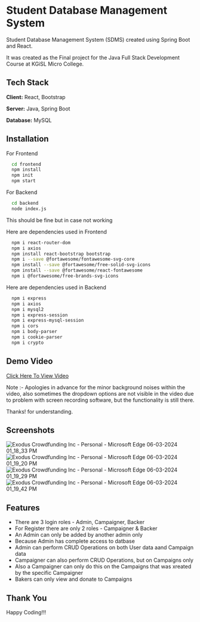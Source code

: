 
# Student Database Management System

Student Database Management System (SDMS) created using Spring Boot and React.

It was created as the Final project for the Java Full Stack Development Course at KGiSL Micro College.

## Tech Stack

**Client:** React, Bootstrap

**Server:** Java, Spring Boot

**Database:** MySQL


## Installation

For Frontend

```bash
  cd frontend
  npm install
  npm init
  npm start
```

For Backend

```bash
  cd backend
  node index.js
```

This should be fine but in case not working

Here are dependencies used in Frontend

```bash
  npm i react-router-dom
  npm i axios
  npm install react-bootstrap bootstrap
  npm i --save @fortawesome/fontawesome-svg-core
  npm install --save @fortawesome/free-solid-svg-icons
  npm install --save @fortawesome/react-fontawesome
  npm i @fortawesome/free-brands-svg-icons
```

Here are dependencies used in Backend

```bash
  npm i express
  npm i axios
  npm i mysql2
  npm i express-session
  npm i express-mysql-session
  npm i cors
  npm i body-parser
  npm i cookie-parser
  npm i crypto
```
## Demo Video

[Click Here To View Video](https://drive.google.com/file/d/1BswqfQROjGM8UeDvJD9tSh-5Uz29c9BF/view?usp=sharing)

Note :- Apologies in advance for the minor background noises within the video, also sometimes the dropdown options are not visible in the video due to problem with screen recording software, but the functionality is still there.

Thanks! for understanding.


## Screenshots

![Exodus Crowdfunding Inc  - Personal - Microsoft​ Edge 06-03-2024 01_18_33 PM](https://github.com/roythomas1305/Exodus-Crowdfunding-Inc/assets/151865034/5dbf910c-21e1-4469-8141-027fad007a82)
![Exodus Crowdfunding Inc  - Personal - Microsoft​ Edge 06-03-2024 01_19_20 PM](https://github.com/roythomas1305/Exodus-Crowdfunding-Inc/assets/151865034/2b45b0c1-263d-4681-8b00-4bffa6bb85bb)
![Exodus Crowdfunding Inc  - Personal - Microsoft​ Edge 06-03-2024 01_19_29 PM](https://github.com/roythomas1305/Exodus-Crowdfunding-Inc/assets/151865034/7ec9d0dd-cab0-411b-b596-182b783bf6f1)
![Exodus Crowdfunding Inc  - Personal - Microsoft​ Edge 06-03-2024 01_19_42 PM](https://github.com/roythomas1305/Exodus-Crowdfunding-Inc/assets/151865034/44a09bc1-aabc-44dd-94d4-a1437d5e155a)


## Features

- There are 3 login roles - Admin, Campaigner, Backer
- For Register there are only 2 roles - Campaigner & Backer
- An Admin can only be added by another admin only
- Because Admin has complete access to datbase
- Admin can perform CRUD Operations on both User data aand Campaign data
- Campaigner can also perform CRUD Operations, but on Campaigns only
- Also a Campaigner can only do this on the Campaigns that was xreated by the specific Campaigner
- Bakers can only view and donate to Campaigns


## Thank You

Happy Coding!!!
